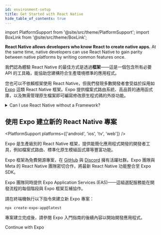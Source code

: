 ```yaml
---
id: environment-setup
title: Get Started with React Native
hide_table_of_contents: true
---
```


import PlatformSupport from '@site/src/theme/PlatformSupport';
import BoxLink from '@site/src/theme/BoxLink';

**React Native allows developers who know React to create native apps.** At the same time, native developers can use React Native to gain parity between native platforms by writing common features once.

我們認為體驗 React Native 的最佳方式是透過**框架**——這是一個包含所有必要 API 的工具箱，能協助您建構符合生產環境標準的應用程式。

您也可以不依賴框架使用 React Native，但我們發現多數開發者會受益於採用如 [Expo](https://expo.dev) 這類 React Native 框架。Expo 提供檔案式路由系統、高品質的通用函式庫，以及無需管理原生檔案即可編寫修改原生程式碼的外掛功能。

<details>
<summary>Can I use React Native without a Framework?</summary>

Yes. You can use React Native without a Framework. **However, if you’re building a new app with React Native, we recommend using a Framework.**

In short, you’ll be able to spend time writing your app instead of writing an entire Framework yourself in addition to your app.

The React Native community has spent years refining approaches to navigation, accessing native APIs, dealing with native dependencies, and more. Most apps need these core features. A React Native Framework provides them from the start of your app.

Without a Framework, you’ll either have to write your own solutions to implement core features, or you’ll have to piece together a collection of pre-existing libraries to create a skeleton of a Framework. This takes real work, both when starting your app, then later when maintaining it.

If your app has unusual constraints that are not served well by a Framework, or you prefer to solve these problems yourself, you can make a React Native app without a Framework using Android Studio, Xcode. If you’re interested in this path, learn how to [set up your environment](set-up-your-environment) and how to [get started without a framework](getting-started-without-a-framework).

</details>

## 使用 Expo 建立新的 React Native 專案

<PlatformSupport platforms={['android', 'ios', 'tv', 'web']} />

Expo 是生產級別的 React Native 框架，提供能簡化應用程式開發的開發者工具，例如檔案式路由、標準化原生模組函式庫等豐富功能。

Expo 框架為免費開源專案，在 [GitHub](https://github.com/expo) 與 [Discord](https://chat.expo.dev) 擁有活躍社群。Expo 團隊與 Meta 的 React Native 團隊密切合作，將最新 React Native 功能整合至 Expo SDK。

Expo 團隊同時提供 Expo Application Services (EAS)——這組選配服務能在開發流程的每個階段與 Expo 框架互補協作。

請在終端機執行以下指令來建立新 Expo 專案：

```shell
npx create-expo-app@latest
```

專案建立完成後，請參閱 Expo 入門指南的後續內容以開始開發應用程式。

<BoxLink href="https://docs.expo.dev/get-started/set-up-your-environment">Continue with Expo</BoxLink>